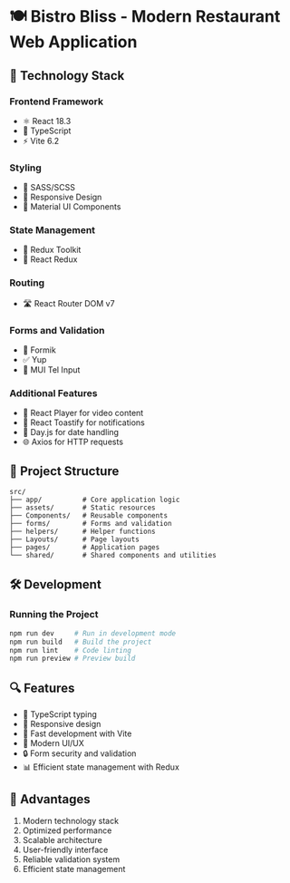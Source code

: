# 🍽️ Bistro Bliss - Modern Restaurant Web Application

## 🚀 Technology Stack

### Frontend Framework
- ⚛️ React 18.3
- 📘 TypeScript
- ⚡ Vite 6.2

### Styling
- 🎨 SASS/SCSS
- 📱 Responsive Design
- 🎯 Material UI Components

### State Management
- 🔄 Redux Toolkit
- 🔌 React Redux

### Routing
- 🛣️ React Router DOM v7

### Forms and Validation
- 📝 Formik
- ✅ Yup
- 📱 MUI Tel Input

### Additional Features
- 🎥 React Player for video content
- 🔔 React Toastify for notifications
- 📅 Day.js for date handling
- 🌐 Axios for HTTP requests

## 📁 Project Structure

```
src/
├── app/          # Core application logic
├── assets/       # Static resources
├── Components/   # Reusable components
├── forms/        # Forms and validation
├── helpers/      # Helper functions
├── Layouts/      # Page layouts
├── pages/        # Application pages
└── shared/       # Shared components and utilities
```

## 🛠️ Development

### Running the Project
```bash
npm run dev     # Run in development mode
npm run build   # Build the project
npm run lint    # Code linting
npm run preview # Preview build
```

## 🔍 Features
- 🎯 TypeScript typing
- 📱 Responsive design
- 🚀 Fast development with Vite
- 🎨 Modern UI/UX
- 🔒 Form security and validation
- 📊 Efficient state management with Redux

## 🌟 Advantages
1. Modern technology stack
2. Optimized performance
3. Scalable architecture
4. User-friendly interface
5. Reliable validation system
6. Efficient state management